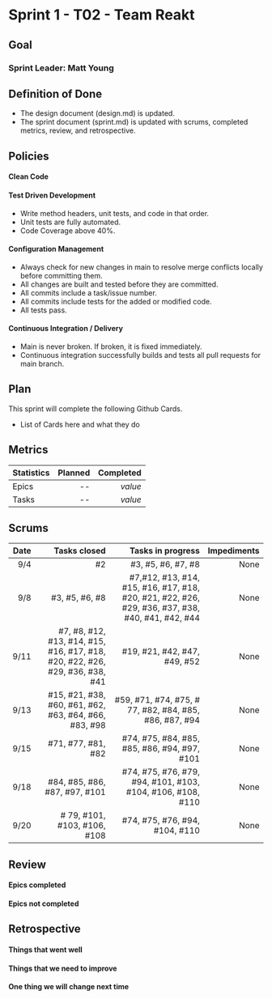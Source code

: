 # Sprint 1 - T02 - Team Reakt

## Goal


### Sprint Leader: Matt Young

## Definition of Done
* The design document (design.md) is updated.
* The sprint document (sprint.md) is updated with scrums, completed metrics, review, and retrospective.


## Policies


#### Clean Code


#### Test Driven Development
* Write method headers, unit tests, and code in that order.
* Unit tests are fully automated.
* Code Coverage above 40%.

#### Configuration Management
* Always check for new changes in main to resolve merge conflicts locally before committing them.
* All changes are built and tested before they are committed.
* All commits include a task/issue number.
* All commits include tests for the added or modified code.
* All tests pass.

#### Continuous Integration / Delivery 
* Main is never broken.  If broken, it is fixed immediately.
* Continuous integration successfully builds and tests all pull requests for main branch.


## Plan

This sprint will complete the following Github Cards.

* List of Cards here and what they do 

## Metrics

| Statistics | Planned | Completed |
| --- | ---: | ---: |
| Epics | -- | *value* |
| Tasks | -- | *value* | 


## Scrums

| Date | Tasks closed  | Tasks in progress | Impediments |
| ---: | ---: | ---: | ---: |
| 9/4 | #2| #3, #5, #6, #7, #8 | None | 
| 9/8 | #3, #5, #6, #8| #7,#12, #13, #14, #15, #16, #17, #18, #20, #21, #22, #26, #29, #36, #37, #38, #40, #41, #42, #44| None |
| 9/11  | #7, #8, #12, #13, #14, #15, #16, #17, #18, #20, #22, #26, #29, #36, #38, #41 | #19, #21, #42, #47, #49, #52 | None |
| 9/13 | #15, #21, #38, #60, #61, #62, #63, #64, #66, #83, #98 | #59, #71, #74, #75, # 77, #82, #84, #85, #86, #87, #94 | None |
| 9/15 | #71, #77, #81, #82 | #74, #75, #84, #85, #85, #86, #94, #97, #101 | None |
| 9/18 | #84, #85, #86, #87, #97, #101 | #74, #75, #76, #79, #94, #101, #103, #104, #106, #108, #110 | None |
| 9/20 | # 79, #101, #103, #106, #108 | #74, #75, #76, #94, #104, #110 | None|


## Review 

#### Epics completed
  

#### Epics not completed


## Retrospective

#### Things that went well

#### Things that we need to improve

#### One thing we will change next time
